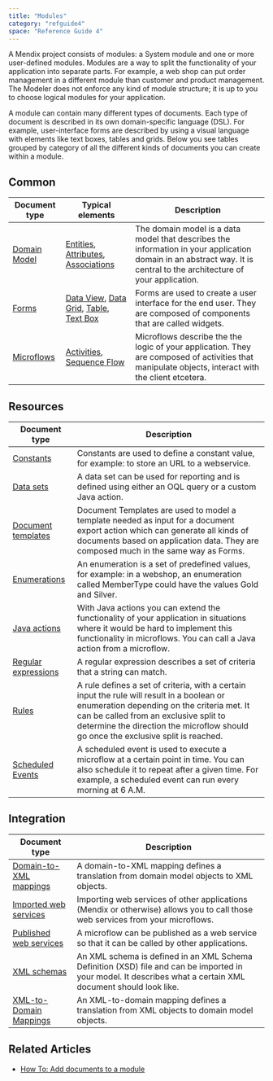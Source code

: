 ```yaml
---
title: "Modules"
category: "refguide4"
space: "Reference Guide 4"
---
```

A Mendix project consists of modules: a System module and one or more user-defined modules. Modules are a way to split the functionality of your application into separate parts. For example, a web shop can put order management in a different module than customer and product management. The Modeler does not enforce any kind of module structure; it is up to you to choose logical modules for your application.

A module can contain many different types of documents. Each type of document is described in its own domain-specific language (DSL). For example, user-interface forms are described by using a visual language with elements like text boxes, tables and grids. Below you see tables grouped by category of all the different kinds of documents you can create within a module.

## Common

| Document type | Typical elements | Description |
| --- | --- | --- |
| [Domain Model](Domain+Model) | [Entities](Entities), [Attributes](Attributes), [Associations](Associations) | The domain model is a data model that describes the information in your application domain in an abstract way. It is central to the architecture of your application. |
| [Forms](Forms) | [Data View](Data+View), [Data Grid](Data+Grid), [Table](Table), [Text Box](Text+Box) | Forms are used to create a user interface for the end user. They are composed of components that are called widgets. |
| [Microflows](Microflows) | [Activities](Activities), [Sequence Flow](Sequence+Flow) | Microflows describe the the logic of your application. They are composed of activities that manipulate objects, interact with the client etcetera. |

## Resources

| Document type | Description |
| --- | --- |
| [Constants](Constants) | Constants are used to define a constant value, for example: to store an URL to a webservice. |
| [Data sets](Data+Sets) | A data set can be used for reporting and is defined using either an OQL query or a custom Java action. |
| [Document templates](Document+Templates) | Document Templates are used to model a template needed as input for a document export action which can generate all kinds of documents based on application data. They are composed much in the same way as Forms. |
| [Enumerations](Enumerations) | An enumeration is a set of predefined values, for example: in a webshop, an enumeration called MemberType could have the values Gold and Silver. |
| [Java actions](Java+Actions) | With Java actions you can extend the functionality of your application in situations where it would be hard to implement this functionality in microflows. You can call a Java action from a microflow. |
| [Regular expressions](Regular+Expressions) | A regular expression describes a set of criteria that a string can match. |
| [Rules](Rules) | A rule defines a set of criteria, with a certain input the rule will result in a boolean or enumeration depending on the criteria met. It can be called from an exclusive split to determine the direction the microflow should go once the exclusive split is reached. |
| [Scheduled Events](Scheduled+Events) | A scheduled event is used to execute a microflow at a certain point in time. You can also schedule it to repeat after a given time. For example, a scheduled event can run every morning at 6 A.M. |

## Integration

| Document type | Description |
| --- | --- |
| [Domain-to-XML mappings](Domain+to+XML+Mappings) | A domain-to-XML mapping defines a translation from domain model objects to XML objects. |
| [Imported web services](Imported+Web+Services) | Importing web services of other applications (Mendix or otherwise) allows you to call those web services from your microflows. |
| [Published web services](Published+Web+Services) | A microflow can be published as a web service so that it can be called by other applications. |
| [XML schemas](XML+Schemas) | An XML schema is defined in an XML Schema Definition (XSD) file and can be imported in your model. It describes what a certain XML document should look like. |
| [XML-to-Domain Mappings](XML+to+Domain+Mappings) | An XML-to-domain mapping defines a translation from XML objects to domain model objects. |

## Related Articles

*   [How To: Add documents to a module](https://world.mendix.com/display/howto25/Add+documents+to+a+module)